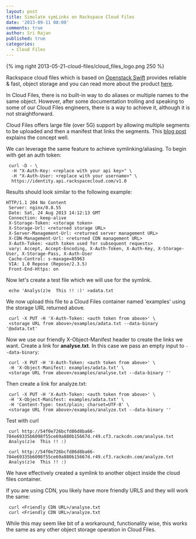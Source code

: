 ```yaml
---
layout: post
title: Simulate symLinks on Rackspace Cloud Files
date: '2013-09-11 08:00'
comments: true
author: Sri Rajan
published: true
categories:
  - Cloud Files
---
```


{% img right 2013-05-21-cloud-files/cloud_files_logo.png 250 %}

Rackspace cloud files which is based on [Openstack Swift](http://docs.openstack.org/developer/swift/)
provides reliable & fast, object storage and you can read more about the product
[here](http://www.rackspace.com/cloud/files/technology/).

In Cloud Files, there is no built-in way to do aliases or multiple names to the
same object. However, after some documentation trolling and speaking to some of
our Cloud Files engineers, there is a way to achieve it, although it is not
straightforward.

<!-- more -->

Cloud Files offers large file (over 5G) support by allowing multiple segments
to be uploaded and then a manifest that links the segments. This
[blog post](http://www.rackspace.com/blog/rackspace-cloud-files-now-supporting-extremely-large-file-sizes/)
explains the concept well.

We can leverage the same feature to achieve symlinking/aliasing. To begin with get an auth token:


	 curl -D - \
  	  -H "X-Auth-Key: <replace with your api key>" \
  	  -H "X-Auth-User: <replace with your username>" \
  	  https://identity.api.rackspacecloud.com/v1.0


Results should look similar to the following example:

    HTTP/1.1 204 No Content
	 Server: nginx/0.8.55
	 Date: Sat, 24 Aug 2013 14:12:13 GMT
	 Connection: keep-alive
	 X-Storage-Token: <storage token>
	 X-Storage-Url: <returned storage URL>
	 X-Server-Management-Url: <returned server management URL>
	 X-CDN-Management-Url: <returned CDN management URL>
	 X-Auth-Token: <auth token used for subsequent requests>
	 vary: Accept, Accept-Encoding, X-Auth-Token, X-Auth-Key, X-Storage-User, X-Storage-Pass, X-Auth-User
	 Cache-Control: s-maxage=85963
	 VIA: 1.0 Repose (Repose/2.3.5)
	 Front-End-Https: on

Now let's create a test file which we will use for the symlink.

	 echo 'Analys(z)e  This !! :)' >adata.txt

We now upload this file to a Cloud Files container named 'examples' using the storage URL returned above.

	 curl -X PUT -H 'X-Auth-Token: <auth token from above>' \
	 <storage URL from above>/examples/adata.txt --data-binary '@adata.txt'

Now we use our friendly X-Object-Manifest header to create the links we want.
Create a link for **analyse.txt**. In this case we pass an empty input to `--data-binary`:

	 curl -X PUT -H 'X-Auth-Token: <auth token from above>' \
	 -H 'X-Object-Manifest: examples/adata.txt' \
	 <storage URL from above>/examples/analyse.txt --data-binary ''

Then create a link for analyze.txt:

	 curl -X PUT -H 'X-Auth-Token: <auth token from above>' \
	 -H 'X-Object-Manifest: examples/adata.txt' \
	 -H 'Content-Type: text/plain; charset=UTF-8' \
	 <storage URL from above>/examples/analyze.txt --data-binary ''


Test with curl

	 curl http://54f0e726bcfd86d8ba66-784e69335b6098f55ce69a880b15667d.r49.cf3.rackcdn.com/analyse.txt
	 Analys(z)e  This !! :)

	 curl http://54f0e726bcfd86d8ba66-784e69335b6098f55ce69a880b15667d.r49.cf3.rackcdn.com/analyze.txt
	 Analys(z)e  This !! :)

We have effectively created a symlink to another object inside the cloud files container.

If you are using CDN, you likely have more friendly URLS and they will work the same:

	 curl <Friendly CDN URL>/analyse.txt
	 curl <Friendly CDN URL>/analyze.txt

While this may seem like bit of a workaround, functionality wise, this works
the same as any other object storage operation in Cloud Files.
